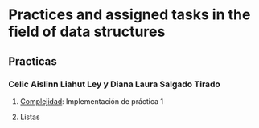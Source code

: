  # Practices and assigned tasks in the field of data structures

## Practicas

### Celic Aislinn Liahut Ley y Diana Laura Salgado Tirado

1. [Complejidad](https://github.com/Aislinn-Liahut/PracticasyTareasDeEDD/tree/master/01.%20Complejidad): Implementación de práctica 1

2. Listas